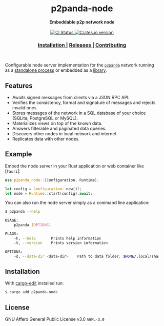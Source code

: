 <h1 align="center">p2panda-node</h1>

<div align="center">
  <strong>Embeddable p2p network node</strong>
</div>

<br />

<div align="center">
  <!-- CI status -->
  <a href="https://github.com/p2panda/node/actions">
    <img src="https://img.shields.io/github/workflow/status/p2panda/node/tests?style=flat-square" alt="CI Status" />
  </a>
  <!-- Crates version -->
  <a href="https://crates.io/crates/p2panda-node">
    <img src="https://img.shields.io/crates/v/p2panda-node.svg?style=flat-square" alt="Crates.io version" />
  </a>
</div>

<div align="center">
  <h3>
    <a href="#installation">
      Installation
    </a>
    <span> | </span>
    <a href="https://github.com/p2panda/node/releases">
      Releases
    </a>
    <span> | </span>
    <a href="https://github.com/p2panda/design-document#get-involved">
      Contributing
    </a>
  </h3>
</div>

<br/>

Configurable node server implementation for the [`p2panda`] network running as a [standalone process](/node_cli) or embedded as a [library](/node).

[`p2panda`]: https://github.com/p2panda/design-document

## Features

- Awaits signed messages from clients via a JSON RPC API.
- Verifies the consistency, format and signature of messages and rejects invalid ones.
- Stores messages of the network in a SQL database of your choice (SQLite, PostgreSQL or MySQL).
- Materializes views on top of the known data.
- Answers filterable and paginated data queries.
- Discovers other nodes in local network and internet.
- Replicates data with other nodes.

## Example

Embed the node server in your Rust application or web container like [`Tauri`]:

```rust
use p2panda_node::{Configuration, Runtime};

let config = Configuration::new()?;
let node = Runtime::start(config).await;
```

You can also run the node server simply as a command line application:

```sh
$ p2panda --help

USAGE:
    p2panda [OPTIONS]

FLAGS:
    -h, --help       Prints help information
    -V, --version    Prints version information

OPTIONS:
    -d, --data-dir <data-dir>    Path to data folder, $HOME/.local/share/p2panda by default on Linux
```

[Tauri]: https://tauri.studio

## Installation

With [cargo-edit](https://github.com/killercup/cargo-edit) installed run:

```sh
$ cargo add p2panda-node
```

[cargo-add]: https://github.com/killercup/cargo-edit

## License

GNU Affero General Public License v3.0 `AGPL-3.0`

